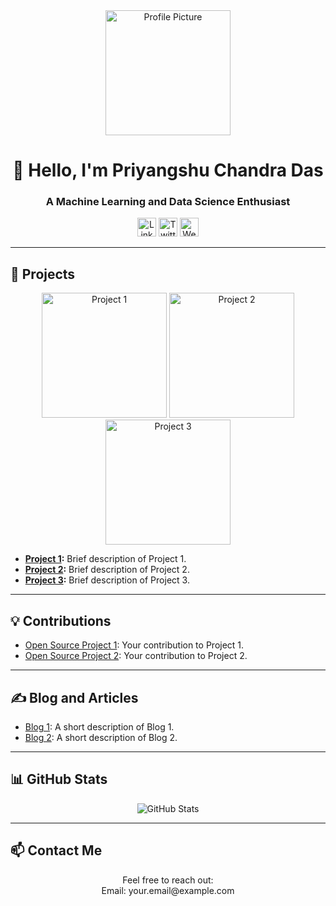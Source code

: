 <div align="center">
  <img src="link-to-profile-picture" alt="Profile Picture" width="200"/>
</div>

<h1 align="center">👋 Hello, I'm Priyangshu Chandra Das</h1>
<h3 align="center">A Machine Learning and Data Science Enthusiast</h3>

<p align="center">
  <a href="link-to-linkedin"><img src="linkedin-icon-link" alt="LinkedIn" width="30"/></a>
  <a href="link-to-twitter"><img src="twitter-icon-link" alt="Twitter" width="30"/></a>
  <a href="link-to-website"><img src="website-icon-link" alt="Website" width="30"/></a>
</p>

---

## 🚀 Projects

<p align="center">
  <img src="link-to-project-1-image" alt="Project 1" width="200"/>
  <img src="link-to-project-2-image" alt="Project 2" width="200"/>
  <img src="link-to-project-3-image" alt="Project 3" width="200"/>
</p>

- **[Project 1](link-to-project-1):** Brief description of Project 1.
- **[Project 2](link-to-project-2):** Brief description of Project 2.
- **[Project 3](link-to-project-3):** Brief description of Project 3.

---

## 💡 Contributions

- [Open Source Project 1](link-to-contrib-1): Your contribution to Project 1.
- [Open Source Project 2](link-to-contrib-2): Your contribution to Project 2.

---

## ✍️ Blog and Articles

- [Blog 1](link-to-blog-1): A short description of Blog 1.
- [Blog 2](link-to-blog-2): A short description of Blog 2.

---

## 📊 GitHub Stats

<div align="center">
  <img src="https://github-readme-stats.vercel.app/api?username=your-username&show_icons=true&theme=dark" alt="GitHub Stats"/>
</div>

---

## 📫 Contact Me

<p align="center">
  Feel free to reach out:
  <br>
  Email: your.email@example.com
</p>
